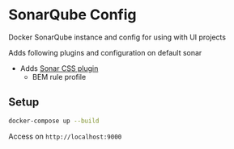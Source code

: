 # SonarQube Config

Docker SonarQube instance and config for using with UI projects

Adds following plugins and configuration on default sonar

* Adds [Sonar CSS plugin](https://github.com/racodond/sonar-css-plugin)
  * BEM rule profile

## Setup

```sh
docker-compose up --build
```

Access on `http://localhost:9000`
